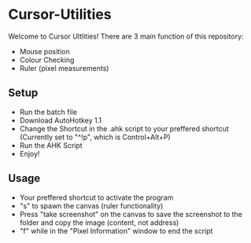 # Cursor-Utilities

 Welcome to Cursor Ultlities! There are 3 main function of this repository: 

 - Mouse position
 - Colour Checking
 - Ruler (pixel measurements)

## Setup 

- Run the batch file
- Download AutoHotkey 1.1
- Change the Shortcut in the .ahk script to your preffered shortcut (Currently set to "^!p", which is Control+Alt+P)
- Run the AHK Script
- Enjoy!

## Usage 

- Your preffered shortcut to activate the program
- "s" to  spawn the canvas (ruler functionality)
- Press "take screenshot" on the canvas to save the screenshot to the folder and copy the image (content, not address) 
- "f" while in the "Pixel Information" window to end the script
